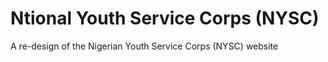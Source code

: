 # Ntional Youth Service Corps (NYSC)
A re-design of the Nigerian Youth Service Corps (NYSC) website
